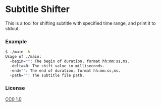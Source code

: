 # Subtitle Shifter


This is a tool for shifting subtitle with specified time range, and print it to stdout.

### Example

```sh
$ ./main -h
Usage of ./main:
  -begin="": The begin of duration, format hh:mm:ss,ms.
  -delta=0: The shift value in milliseconds.
  -end="": The end of duration, format hh:mm:ss,ms.
  -path="": The subtitle file path.
```

### License
[CC0 1.0](https://creativecommons.org/publicdomain/zero/1.0/)